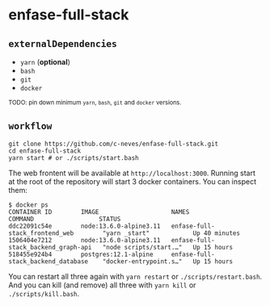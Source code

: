 # enfase-full-stack

## `externalDependencies`

- `yarn` (**optional**)
- `bash`
- `git`
- `docker`

<small>TODO: pin down minimum `yarn`, `bash`, `git` and `docker` versions.</small>

## `workflow`

```{bash}
git clone https://github.com/c-neves/enfase-full-stack.git
cd enfase-full-stack
yarn start # or ./scripts/start.bash
```

The web frontent will be available at `http://localhost:3000`. Running start at the root of the repository will start 3 docker containers. You can inspect them:

```{bash}
$ docker ps
CONTAINER ID        IMAGE                    NAMES                                 COMMAND                  STATUS
ddc22091c54e        node:13.6.0-alpine3.11   enfase-full-stack_frontend_web        "yarn _start"            Up 40 minutes
1506404e7212        node:13.6.0-alpine3.11   enfase-full-stack_backend_graph-api   "node scripts/start.…"   Up 15 hours
518455e924b4        postgres:12.1-alpine     enfase-full-stack_backend_database    "docker-entrypoint.s…"   Up 15 hours
```

You can restart all three again with `yarn restart` or `./scripts/restart.bash`. And you can kill (and remove) all three with `yarn kill` or `./scripts/kill.bash`.
